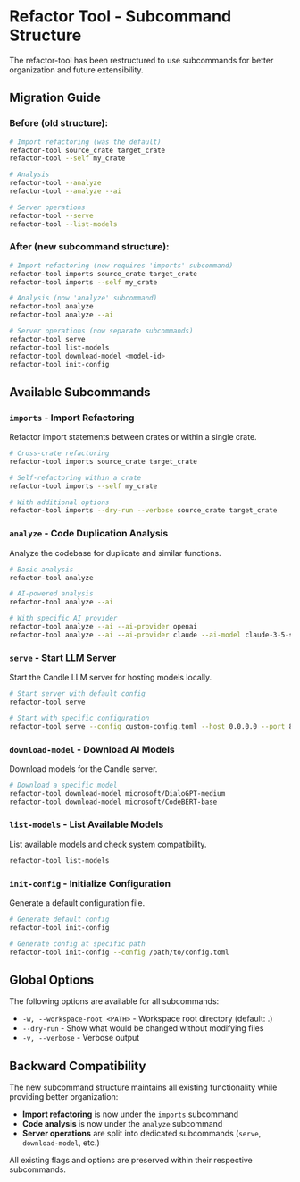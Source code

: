 # Refactor Tool - Subcommand Structure

The refactor-tool has been restructured to use subcommands for better organization and future extensibility.

## Migration Guide

### Before (old structure):
```bash
# Import refactoring (was the default)
refactor-tool source_crate target_crate
refactor-tool --self my_crate

# Analysis
refactor-tool --analyze
refactor-tool --analyze --ai

# Server operations
refactor-tool --serve
refactor-tool --list-models
```

### After (new subcommand structure):
```bash
# Import refactoring (now requires 'imports' subcommand)
refactor-tool imports source_crate target_crate
refactor-tool imports --self my_crate

# Analysis (now 'analyze' subcommand)
refactor-tool analyze
refactor-tool analyze --ai

# Server operations (now separate subcommands)
refactor-tool serve
refactor-tool list-models
refactor-tool download-model <model-id>
refactor-tool init-config
```

## Available Subcommands

### `imports` - Import Refactoring
Refactor import statements between crates or within a single crate.

```bash
# Cross-crate refactoring
refactor-tool imports source_crate target_crate

# Self-refactoring within a crate
refactor-tool imports --self my_crate

# With additional options
refactor-tool imports --dry-run --verbose source_crate target_crate
```

### `analyze` - Code Duplication Analysis
Analyze the codebase for duplicate and similar functions.

```bash
# Basic analysis
refactor-tool analyze

# AI-powered analysis
refactor-tool analyze --ai

# With specific AI provider
refactor-tool analyze --ai --ai-provider openai
refactor-tool analyze --ai --ai-provider claude --ai-model claude-3-5-sonnet-20241022
```

### `serve` - Start LLM Server
Start the Candle LLM server for hosting models locally.

```bash
# Start server with default config
refactor-tool serve

# Start with specific configuration
refactor-tool serve --config custom-config.toml --host 0.0.0.0 --port 8080
```

### `download-model` - Download AI Models
Download models for the Candle server.

```bash
# Download a specific model
refactor-tool download-model microsoft/DialoGPT-medium
refactor-tool download-model microsoft/CodeBERT-base
```

### `list-models` - List Available Models
List available models and check system compatibility.

```bash
refactor-tool list-models
```

### `init-config` - Initialize Configuration
Generate a default configuration file.

```bash
# Generate default config
refactor-tool init-config

# Generate config at specific path
refactor-tool init-config --config /path/to/config.toml
```

## Global Options

The following options are available for all subcommands:

- `-w, --workspace-root <PATH>` - Workspace root directory (default: .)
- `--dry-run` - Show what would be changed without modifying files
- `-v, --verbose` - Verbose output

## Backward Compatibility

The new subcommand structure maintains all existing functionality while providing better organization:

- **Import refactoring** is now under the `imports` subcommand
- **Code analysis** is now under the `analyze` subcommand  
- **Server operations** are split into dedicated subcommands (`serve`, `download-model`, etc.)

All existing flags and options are preserved within their respective subcommands.